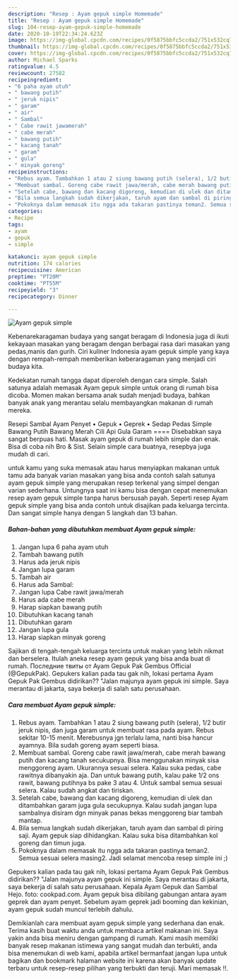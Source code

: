 ```yaml
---
description: "Resep : Ayam gepuk simple Homemade"
title: "Resep : Ayam gepuk simple Homemade"
slug: 104-resep-ayam-gepuk-simple-homemade
date: 2020-10-19T22:34:24.623Z
image: https://img-global.cpcdn.com/recipes/0f5875bbfc5ccda2/751x532cq70/ayam-gepuk-simple-foto-resep-utama.jpg
thumbnail: https://img-global.cpcdn.com/recipes/0f5875bbfc5ccda2/751x532cq70/ayam-gepuk-simple-foto-resep-utama.jpg
cover: https://img-global.cpcdn.com/recipes/0f5875bbfc5ccda2/751x532cq70/ayam-gepuk-simple-foto-resep-utama.jpg
author: Michael Sparks
ratingvalue: 4.5
reviewcount: 27582
recipeingredient:
- "6 paha ayam utuh"
- " bawang putih"
- " jeruk nipis"
- " garam"
- " air"
- " Sambal"
- " Cabe rawit jawamerah"
- " cabe merah"
- " bawang putih"
- " kacang tanah"
- " garam"
- " gula"
- " minyak goreng"
recipeinstructions:
- "Rebus ayam. Tambahkan 1 atau 2 siung bawang putih (selera), 1/2 butir jeruk nipis, dan juga garam untuk membuat rasa pada ayam. Rebus sekitar 10-15 menit. Merebusnya jgn terlalu lama, nanti bisa hancur ayamnya. Bila sudah goreng ayam seperti biasa."
- "Membuat sambal. Goreng cabe rawit jawa/merah, cabe merah bawang putih dan kacang tanah secukupnya. Bisa menggunakan minyak sisa menggoreng ayam. Ukurannya sesuai selera. Kalau suka pedas, cabe rawitnya dibanyakin aja. Dan untuk bawang putih, kalau pake 1/2 ons rawit, bawang putihnya bs pake 3 atau 4. Untuk sambal semua sesuai selera. Kalau sudah angkat dan tiriskan."
- "Setelah cabe, bawang dan kacang digoreng, kemudian di ulek dan ditambahkan garam juga gula secukupnya. Kalau sudah jangan lupa sambalnya disiram dgn minyak panas bekas menggoreng biar tambah mantap."
- "Bila semua langkah sudah dikerjakan, taruh ayam dan sambal di piring saji. Ayam gepuk siap dihidangkan. Kalau suka bisa ditambahkan kol goreng dan timun juga."
- "Pokoknya dalam memasak itu ngga ada takaran pastinya teman2. Semua sesuai selera masing2. Jadi selamat mencoba resep simple ini ;)"
categories:
- Recipe
tags:
- ayam
- gepuk
- simple

katakunci: ayam gepuk simple 
nutrition: 174 calories
recipecuisine: American
preptime: "PT20M"
cooktime: "PT55M"
recipeyield: "3"
recipecategory: Dinner

---
```



![Ayam gepuk simple](https://img-global.cpcdn.com/recipes/0f5875bbfc5ccda2/751x532cq70/ayam-gepuk-simple-foto-resep-utama.jpg)

Kebenarekaragaman budaya yang sangat beragam di Indonesia juga di ikuti kekayaan masakan yang beragam dengan berbagai rasa dari masakan yang pedas,manis dan gurih. Ciri kuliner Indonesia ayam gepuk simple yang kaya dengan rempah-rempah memberikan keberaragaman yang menjadi ciri budaya kita.


Kedekatan rumah tangga dapat diperoleh dengan cara simple. Salah satunya adalah memasak Ayam gepuk simple untuk orang di rumah bisa dicoba. Momen makan bersama anak sudah menjadi budaya, bahkan banyak anak yang merantau selalu membayangkan makanan di rumah mereka.

Resepi Sambal Ayam Penyet • Gepuk • Geprek • Sedap Pedas Simple Bawang Putih Bawang Merah Cili Api Gula Garam ==== Disebabkan saya sangat berpuas hati. Masak ayam gepuk di rumah lebih simple dan enak. Bisa di coba nih Bro &amp; Sist. Selain simple cara buatnya, resepbya juga mudah di cari.

untuk kamu yang suka memasak atau harus menyiapkan makanan untuk tamu ada banyak varian masakan yang bisa anda contoh salah satunya ayam gepuk simple yang merupakan resep terkenal yang simpel dengan varian sederhana. Untungnya saat ini kamu bisa dengan cepat menemukan resep ayam gepuk simple tanpa harus bersusah payah.
Seperti resep Ayam gepuk simple yang bisa anda contoh untuk disajikan pada keluarga tercinta. Dan sangat simple hanya dengan 5 langkah dan 13 bahan.


<!--inarticleads1-->

##### Bahan-bahan yang dibutuhkan membuat Ayam gepuk simple:

1. Jangan lupa 6 paha ayam utuh
1. Tambah  bawang putih
1. Harus ada  jeruk nipis
1. Jangan lupa  garam
1. Tambah  air
1. Harus ada  Sambal:
1. Jangan lupa  Cabe rawit jawa/merah
1. Harus ada  cabe merah
1. Harap siapkan  bawang putih
1. Dibutuhkan  kacang tanah
1. Dibutuhkan  garam
1. Jangan lupa  gula
1. Harap siapkan  minyak goreng


Sajikan di tengah-tengah keluarga tercinta untuk makan yang lebih nikmat dan berselera. Itulah aneka resep ayam gepuk yang bisa anda buat di rumah. Последние твиты от Ayam Gepuk Pak Gembus Official (@GepukPak). Gepukers kalian pada tau gak nih, lokasi pertama Ayam Gepuk Pak Gembus didirikan?? &#34;Jalan majunya ayam gepuk ini simple. Saya merantau di jakarta, saya bekerja di salah satu perusahaan. 

<!--inarticleads2-->

##### Cara membuat  Ayam gepuk simple:

1. Rebus ayam. Tambahkan 1 atau 2 siung bawang putih (selera), 1/2 butir jeruk nipis, dan juga garam untuk membuat rasa pada ayam. Rebus sekitar 10-15 menit. Merebusnya jgn terlalu lama, nanti bisa hancur ayamnya. Bila sudah goreng ayam seperti biasa.
1. Membuat sambal. Goreng cabe rawit jawa/merah, cabe merah bawang putih dan kacang tanah secukupnya. Bisa menggunakan minyak sisa menggoreng ayam. Ukurannya sesuai selera. Kalau suka pedas, cabe rawitnya dibanyakin aja. Dan untuk bawang putih, kalau pake 1/2 ons rawit, bawang putihnya bs pake 3 atau 4. Untuk sambal semua sesuai selera. Kalau sudah angkat dan tiriskan.
1. Setelah cabe, bawang dan kacang digoreng, kemudian di ulek dan ditambahkan garam juga gula secukupnya. Kalau sudah jangan lupa sambalnya disiram dgn minyak panas bekas menggoreng biar tambah mantap.
1. Bila semua langkah sudah dikerjakan, taruh ayam dan sambal di piring saji. Ayam gepuk siap dihidangkan. Kalau suka bisa ditambahkan kol goreng dan timun juga.
1. Pokoknya dalam memasak itu ngga ada takaran pastinya teman2. Semua sesuai selera masing2. Jadi selamat mencoba resep simple ini ;)


Gepukers kalian pada tau gak nih, lokasi pertama Ayam Gepuk Pak Gembus didirikan?? &#34;Jalan majunya ayam gepuk ini simple. Saya merantau di jakarta, saya bekerja di salah satu perusahaan. Kepala Ayam Gepuk dan Sambal Hejo. foto: cookpad.com. Ayam gepuk bisa dibilang gabungan antara ayam geprek dan ayam penyet. Sebelum ayam geprek jadi booming dan kekinian, ayam gepuk sudah muncul terlebih dahulu. 

Demikianlah cara membuat ayam gepuk simple yang sederhana dan enak. Terima kasih buat waktu anda untuk membaca artikel makanan ini. Saya yakin anda bisa meniru dengan gampang di rumah. Kami masih memiliki banyak resep makanan istimewa yang sangat mudah dan terbukti, anda bisa menemukan di web kami, apabila artikel bermanfaat jangan lupa untuk bagikan dan bookmark halaman website ini karena akan banyak update terbaru untuk resep-resep pilihan yang terbukti dan teruji. Mari memasak !!. 
